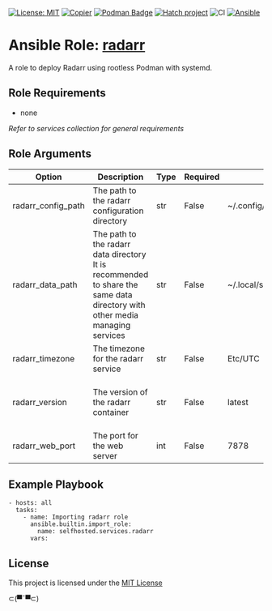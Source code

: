 [![License: MIT](https://img.shields.io/badge/License-MIT-yellow.svg)](LICENSE)
[![Copier](https://img.shields.io/endpoint?url=https://raw.githubusercontent.com/copier-org/copier/master/img/badge/badge-grayscale-inverted-border.json)](https://github.com/copier-org/copier)
[![Podman Badge](https://img.shields.io/badge/Podman-892CA0?logo=podman&logoColor=white)](https://podman.io/)
[![Hatch project](https://img.shields.io/badge/%F0%9F%A5%9A-Hatch-4051b5.svg)](https://github.com/pypa/hatch)
![CI](https://github.com/ansible-selfhosted/selfhosted.services.radarr/actions/workflows/ci.yml/badge.svg)
[![Ansible](https://img.shields.io/badge/Ansible-Molecule-EE0000?style=plastic&logo=ansible&logoColor=white)](https://github.com/ansible/molecule)

<!-- BEGIN_ANSIBLE_DOCS -->

# Ansible Role: [radarr](https://wiki.servarr.com/en/radarr)

A role to deploy Radarr using rootless Podman with systemd.

## Role Requirements

- none

*Refer to services collection for general requirements*

## Role Arguments

|Option|Description|Type|Required|Default|choices|
|---|---|---|---|---|---|
|radarr_config_path|The path to the radarr configuration directory|str|False|~/.config/radarr/|
|radarr_data_path|The path to the radarr data directory<br>It is recommended to share the same data directory with other media managing services|str|False|~/.local/share/containers/storage/media|
|radarr_timezone|The timezone for the radarr service|str|False|Etc/UTC|
|radarr_version|The version of the radarr container|str|False|latest|- latest<br>- develop<br>- nightly
|radarr_web_port|The port for the web server|int|False|7878|


## Example Playbook

```
- hosts: all
  tasks:
    - name: Importing radarr role
      ansible.builtin.import_role:
        name: selfhosted.services.radarr
      vars:
```

## License

This project is licensed under the [MIT License](LICENSE)


⊂(▀¯▀⊂)

<!-- END_ANSIBLE_DOCS -->
